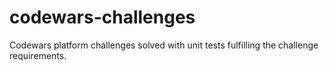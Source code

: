 # codewars-challenges
Codewars platform challenges solved with unit tests fulfilling the challenge requirements.
